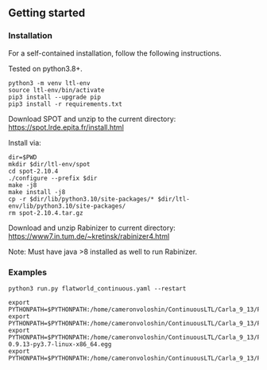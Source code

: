## Getting started

### Installation

For a self-contained installation, follow the following instructions.

Tested on python3.8+.
```
python3 -m venv ltl-env
source ltl-env/bin/activate
pip3 install --upgrade pip
pip3 install -r requirements.txt
```

Download SPOT and unzip to the current directory:
https://spot.lrde.epita.fr/install.html

Install via:
```
dir=$PWD
mkdir $dir/ltl-env/spot
cd spot-2.10.4
./configure --prefix $dir
make -j8
make install -j8
cp -r $dir/lib/python3.10/site-packages/* $dir/ltl-env/lib/python3.10/site-packages/
rm spot-2.10.4.tar.gz 
```

Download and unzip Rabinizer to current directory:
https://www7.in.tum.de/~kretinsk/rabinizer4.html

Note: Must have java >8 installed as well to run Rabinizer.

### Examples

```
python3 run.py flatworld_continuous.yaml --restart
```

```
export PYTHONPATH=$PYTHONPATH:/home/cameronvoloshin/ContinuousLTL/Carla_9_13/PythonAPI
export PYTHONPATH=$PYTHONPATH:/home/cameronvoloshin/ContinuousLTL/Carla_9_13/PythonAPI/carla/
export PYTHONPATH=$PYTHONPATH:/home/cameronvoloshin/ContinuousLTL/Carla_9_13/PythonAPI/carla/dist/carla-0.9.13-py3.7-linux-x86_64.egg
export PYTHONPATH=$PYTHONPATH:/home/cameronvoloshin/ContinuousLTL/Carla_9_13/PythonAPI/agents
```
